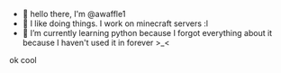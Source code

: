 - 👋 hello there, I'm @awaffle1
- 👀 I like doing things. I work on minecraft servers :l
- 🌱 I’m currently learning python because I forgot everything about it because I haven't used it in forever >_<

ok cool

<!---
awaffle1/awaffle1 is a ✨ special ✨ repository because its `README.md` (this file) appears on your GitHub profile.
You can click the Preview link to take a look at your changes.
--->

